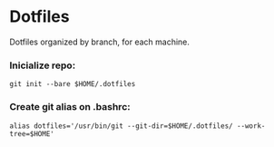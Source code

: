 # Dotfiles

Dotfiles organized by branch, for each machine.

### Inicialize repo:
`git init --bare $HOME/.dotfiles`

### Create git alias on .bashrc:
`alias dotfiles='/usr/bin/git --git-dir=$HOME/.dotfiles/ --work-tree=$HOME'`

